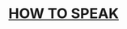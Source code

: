 # [HOW TO SPEAK](https://www.youtube.com/watch?v=Unzc731iCUY)

<!-- 

your success in life will be determined largely by your ability to speak,
your ability to write, and the quality of your ideas, in that order.


I know that I can be successful in this because the quality of communication,
your speaking, your writing, is largely determined by this formula. It's a matter of how much knowledge you have,
how much you practice with that knowledge, and your inherent talent, and notice that the T is very small.
What really matters is what you know. This point came to me suddenly a few decades ago when
I was skiing at Sun Valley. I had heard that it was Celebrity Weekend, and one
of the celebrities was Mary Lou Retton,
famous Olympic gymnast, perfect 10s in the vault. And I heard that she was a novice at skiing,
so when the opportune moment arrived, I looked over on the novice slope and saw this young woman who, when she became unbalanced,
went like that. And I said that's got to be her. That must be the gymnast.
But then, it occurred to me, I'm a much better skier than she is, and she's an Olympic athlete-- not only
an ordinary Olympic athlete, an outstanding one. And I was a better skier because I had the K, and I had the P,
and all she had was the T. So you can get a lot better than people who may have inherent talents if you have
the right amount of knowledge. So that's what my objective is today, and here's my promise.
Today, you will see some examples of what you can put in your armamentarium of speaking
techniques, and it will be the case that some one of those examples, some heuristic, some technique,
maybe only one, will make-- will be the one that gets you the job.
And so this is a very non-linear process. You never know when it's going to happen, but that is my promise.
By the end of the next 60 minutes, you'll have been exposed to a lot of ideas, some of which
you'll incorporate into your own repertoire, and they will ensure that you get the maximum opportunity
to have your ideas valued and accepted
by the people you speak with. Now, in order to do that, we have to have a rule of engagement, and that
is no laptops, no cell phones.
So if you could close those, I'll start up as soon as you're done. Some people ask why that is a rule of engagement,
and the answer is, we humans only have one language processor.
And if your language processor is enga-- could you shut the laptop, please? If your language processor is engaged browsing the web
or reading your email, you're distracted. And worse yet, you distract all of the people around you.
Studies have shown that. And worse yet, if I see a open laptop somewhere back
there or up here, it drives me nuts, and I do a worse job.
And so that ensures that all of your friends who are paying attention don't get the performance
that they came to have. So that's it for preamble.
Let's get started. First thing we talk about, of course, is how to start.
Some people think the right thing to do is to start a talk with a joke.
I don't recommend it, and the reason is that, in the beginning of a talk,
people are still putting their laptops away. They're becoming adjusted to your speaking parameters,
to your vocal parameters, and they're not ready for a joke.
So it doesn't work very well. They usually fall flat. What you want to do instead is start with empowerment promise.
You want to tell people what they're going to know at the end of the hour
that they didn't know at the beginning of the hour. It's an empowerment promise. It's the reason for being here.
What would be an example? Oh, I see.
At the end of this 60 minutes, you will know things about speaking you don't know now,
and something among those things you know will make a difference in your life. Yeah, that's an empowerment promise,
so that's the best way to start. So now that I've talked a little bit about how to start,
what I want to do is give you some samples of heuristics that are always on my mind when I give a talk,
and first of these heuristics is that it's a good idea to cycle on the subject.
Go around it. Go round it again. Go round it again. Some people say, tell him what you want to tell him.
Tell him again, and then tell him a third time, as if people weren't intelligent.
But the point is-- the reason is-- well, there are many reasons, one of which is, at any given moment, about 20% of you
will be fogged out no matter what the lecture is. So if you want to ensure that the probability that everybody
gets it is high, you need to say it three times. So cycling is one of the things that I always
think about when I give a talk. Another thing I think about is, in explaining my idea,
I want to build a fence around it so that it's not confused
with somebody else's idea. So if you were from Mars, and I was teaching you
about what an arch is, I might say to you, well, that's an arch. And that's not to be confused with some other things
that other people might think is-- this is not an arch.
That's not an arch. I'm building a fence around my idea so that it can be distinguished from somebody else's idea.
So in a more technical sense, I might say, well, my algorithm might similar-- might seem similar to Jones's algorithm,
except his is exponential, and mine's linear. That's putting a fence around your idea so that people can not be confused about how it
might relate to something else. The third thing on this list of samples
is the idea of verbal punctuation.
And the idea here is that, because people will occasionally fog out and need to get back on the bus,
you need to provide some landmark places where you're announcing that it's a good time to get back on.
So I might, in this talk, say something about this being my outline.
The first thing we're going to do is talk about how to start. Then we're going to deal with these four samples,
and among these four samples, I've talked about the first idea-- that's cycling.
The second idea, building-- and now, the third idea is verbal punctuation.
So I'm enumerating and providing numbers. I'm giving you a sense that there's a seam in the talk,
and you can get back on.
So now, we're on a roll, and since we're on a roll, can you guess what fourth idea might be here--
an idea that helps people get back on the bus?
AUDIENCE: Ask a question. PATRICK WINSTON: Yes? AUDIENCE: Ask a question. [INAUDIBLE]
PATRICK WINSTON: Ask a question, yes. Thank you. So ask a question.
And so I will ask a question-- how much dead air can there be? How long can I pause?
I counted seven seconds. It seemed like an eternity to me to wait and not say anything
for seven seconds, but that's the standard amount of time you can wait for an answer. And of course, the question has to be carefully chosen.
It can't be too obvious because then people will be embarrassed to say it, but the answers can't be too hard because then nobody will have anything to say.
So here are some sample heuristics you can put in your armamentarium and build up your repertoire of ideas about presentation.
And now, if this persuades you that there is something to know, that there is knowledge,
then I've already succeeded because what I want to convince you of, is if you watch the speakers you admire and feel
are effective, and ask yourselves why they're successful, then you can build up your own personal repertoire
and develop your own personal style. And that's my fundamental objective, and the rest of this talk is about some
of the things that are in my armamentarium that I think are effective. So next thing on our agenda, as we
start to discuss these other things, is a discussion of time and place. So what do you think is a good time to have a lecture?
11 AM? Yeah.
And the reason is most people at MIT are awake by then,
and hardly anyone has gone back to sleep. It's not right after a meal.
People aren't fatigued from this or that. It's a great time to have a lecture. So that brings me, next, to the question of what
about the place? And the most important thing about the place is that it be well lit.
This room is well lit. Problem with other kinds of rooms is that we humans,
whenever the lights go down, or whenever the room is dimly lighted, it signals
that we should go to sleep. So whenever I go somewhere to give a talk, even today, the first thing I do when
I speak to the audio-visual people is say, keep the lights full up.
Oh, they might reply, people will see the slides better if we turn the lights off, and then I reply,
it's extremely hard to see slides through closed eyelids.
What else can you say about the place? Well, the place should be cased, and I
mean that in a colloquial sense, of like if you're robbing a bank, you would go to the bank
some occasions before to see what it's like, so there are no surprises when you do your robbery.
So whenever I go somewhere to speak, the first thing I ask my host to do is to take me to the place
where I'll be speaking so that if there are any weirdnesses, I'll be able to deal with it.
Sometimes, it might require some intervention. Sometimes, it just might require me to understand
what the challenges are. So when I came here this morning,
I did what I typically do. I imagined that all the seats were filled with disinterested farm animals,
and that way, I knew that, no matter how bad it was, it wouldn't be as bad as that.
So finally, it should be reasonably-- it should be reasonably populated.
It should be the case that-- if there were 10 people in this hall,
everyone would be wondering, what's going on that's so much more interesting that nobody's here. So you want to get a right sized place that's--
doesn't have to be packed, but it has to be more than half full. So those are some thoughts about a time and place.
Next thing I want to talk about is a subject of boards and props and slides.
Well, these are the tools of the trade. I believe that this is the right tool for speaking
when your purpose is informing. The slides are good when your purpose is exposing,
but this is what I use when I'm informing, teaching, lecturing, and there's several reasons why I use it.
For one thing, when you use the board, you have a graphic quality.
It's the case that, when you have a board, then you can easily exploit the fact that you can use graphics
in your presentation. So that's the graphic quality that I like, and the next thing
I like is the speed property.
The speed with which you write on the blackboard is approximately the speed at which people can absorb ideas.
If you go flipping through a bunch of slides, nobody can go that fast.
Finally, one great property of a board is that it can be a target.
Many people who are novices at speaking
find themselves suddenly aware of their hands. It's as if their hands were private parts that shouldn't
be exposed in public, so right away, they go into the pockets, and this is considered insulting in some parts of the world.
Or alternatively, maybe the hands will go in back like this.
I was once in a convent in Serbia, and my host--
as soon as we entered, a nun came up to us and offered us a refreshment. And I was about to say, no, thank you,
and he said, eat that stuff or die. It's a question of local custom and politeness.
But then before anything happened there, the nun pulled my hands out like this
because it was extraordinarily insulting in that culture to have your hands behind your back.
So why is that? Well, it's usually supposed that that's that it has to do with whether you're concealing a weapon.
So if your hands are in your pockets or behind your back, then it looks like you might have a weapon,
and that's what I mean by the virtue-- one of these virtues of the board. Now, you have something to do with your hands.
You can point out the stuff. I was once watching Seymour Papert give a lecture,
and I thought it was terrific. So I went a second time-- first time to absorb the content, second time
to note style. And what I discovered is that Papert was constantly pointing at the board.
And then I thought about it a little while, and I noted that none of the stuff he was pointing to
had anything to do with what he was saying. Nevertheless, it was an effective technique.
So that's just a little bit about the virtue
of blackboards. Now, I want to talk about props. The custodians of knowledge about props
are the playwrights. Many decades ago, I saw a play by Henrik Ibsen.
It was Hedda Gabler. I remember vaguely that it was about a woman in an unhappy
marriage, and her husband was in competition for an academic job with somebody else.
And he was going to lose partly because he was boring, and partly because the competitor had just
written a magnificent book. By the way, this is back in the days before there were copying machines and computers.
Anyhow, as the play opens, there's a potbellied stove,
and in the beginning of the play, the potbelly stove, with its open door,
just has some slightly glowing embers. But the potbellied stove is always there,
and as tension mounts in the play, and you see this manuscript, this prop that Ibsen so artfully used, you just know
that something's going to happen, because as the play goes on, the fire gets bigger and hotter
and finally all consuming, and you just know that that manuscript is going to go into that fire.
This memorable thing is what I remember about the play. So playwrights have got this all figured out,
but on the other hand, they're not the only people who can use props. Here's an example of the use of a prop, also
due to Seymour Papert. He was talking about how it's important to look at the problem in the right way, and here's
an example that not only teaches that, but makes it possible for you to embarrass your friends
in mechanical engineering. So here's what you do. Take a bicycle wheel, and you start it spinning.
And then you put some torque on the axle, or equivalently, you blow on the edge.
And the issue is, does it go that way, or does it go that way?
Now, the mechanical engineers will immediately say, oh, yes, I see-- right hand screw wheel.
And they'll put their fingers in this position, but forget exactly how to align their fingers
with the various aspects of the problem. And so it's usually the case that they get it right
with about a 50% probability. So their very fancy education gets them up
to the point where they're equivalent to flipping a coin. But it doesn't have to be that way
because you can think about the problem a little differently. So here's what you do.
You take some duct tape, and you put it around the part of the wheel like that.
And now, you start to think about, not the whole wheel, but just a little piece that's underneath the duct tape.
So here, that piece comes rolling over the top, and at this point, you blow on it with a puff of air.
Forgetting about the rest of the wheel, what happens to that little piece that's under the duct tape? It must want to go that way because you
banged on it like that. It's already going down like that. And what about the next piece?
Same thing. Next piece? Same thing. So the only thing that can happen is that the wheel goes over like that.
And so now, you'll never wonder again because you're thinking about the problem in the right way, and it's demonstrated by the use of a prop.
You can try this after we're done.
Another example I like to remember is one from when I was taking 8.01.
Alan Lazarus was the instructor at the time, and he was talking about the conservation of energy, kinetic
and potential. And there was a long wire in a ceiling in 26-100 attached
to a much bigger steel ball, but one-- not one like this. And Lazarus took the ball up against the wall like this.
He put his head flat against the wall to steady himself, and then he let go, and the pendulum
takes many seconds to go over and back, and then gently kisses Lazarus's nose.
And so you have many seconds to think, this guy really believes in the conservation of energy.
Do not try this at home. The problem is that, the first time you do this,
you may not just let go. There's a natural human tendency to push.
So that's a little bit on a subject of props.
It's interesting. Whenever surveys are taken, students always say more chalk,
less PowerPoint. And why would that be? Props are also very effective.
Why would that be? I'll give you my lunatic fringe view on this.
It has to do with what I would call empathetic mirroring.
When you're sitting up there watching me write on the board, all those little mirror neurons in your head, I believe,
become actuated, and you can feel yourself writing on the blackboard. And even more so, when I talk about this steel ball going
that way and this way, you can feel the ball as if you were me, and you can't do that with a slide.
You can't do it with a picture. You need to see it in the physical world.
That's why I think that-- oh, yes, of course, it's-- there are speed questions involved, too,
that have to be separated out. But I think the empathetic mirroring is why props and the use of a blackboard are so effective.
Well, let's see-- oh, yes, there is one more thing
by way of the tools, and that has to do with the use of slides.
I repeat, I think they're for exposing ideas,
not for teaching ideas, but that's what we do in a job talk or conference talk--
expose ideas. We don't teach them. So let me tell you a little bit about my views on that.
I remember, once, I was in Terminal A at Logan Airport.
I'd just come back from a really miserable conference, and the flight was really horrible.
It was one of those that feels like an unbalanced washing machine. And for the only time in my life,
I decided to stop on my way to my car and have a cup of coffee
and relax a little bit. And as I was there for a few minutes, someone came up to me and said, are you Professor Winston?
I think so, I said. I don't know. I guess I was trying to be funny.
In any event, he said, I'm on my way to Europe to give a job talk. Would you mine critiquing my slides?
Not at all, I said. You have too many, and they have too many words.
How did you know, he said, thinking perhaps I had seen a talk of his before.
I hadn't. My reply was, because it's always true. There are always too many slides, always too many words.
So let me show you some extreme examples of how not to use slides.
Well, for this demonstration, I need to be way over here
and when I get over here, then I can start to say things like,
one of the things you shouldn't do is read your transparencies. People in your audience know how to read, and reading will just annoy them.
Also, you should be sure that you have only a few words on each transparency, and that the words are easy to read.
And I hope I'm driving you crazy because I'm committing all kinds of crimes, the first of which
is that there are too many words on the slide. Second of which is, I'm way over there,
and the slide's way over there. So you get into this tennis match feeling
of shifting back and forth between the slide and the speaker. You want the slides to be condiments to what
you're saying, not the main event or the opposite way around. So how can we fix this?
Step number one is to get rid of the background junk. That's always distraction.
Step number two is to get rid of the words. When I reduced the words to these,
then everything I read a previous time, I'm not licensed to say, because it's not on the slide.
I'm not reading my slides anymore, but I'm saying what was written on the slides
in a previous example. So what else can we do to simplify this?
Well, we can get rid of the logos. We don't need them.
Simplification. What else can we do? Get rid of the title.
Now, I want to talk to you about some rules for slide preparation. I'm telling you the title.
It doesn't have to be up there. By reducing the number of words on the slide, I'm allowing you to pay more attention to me
and less to what's written on the slide. I mentioned it before-- we-- have only one language
processor, and we can either use it to read stuff or to listen to the speaker.
And so if we have too many words on the slide, it forces people in the audience to read this stuff
and not listen. A student of mine did an experiment a few years ago.
He taught some students some web-based programming ideas.
Half the information was on slides, he said the other half, and then for a control group, he reversed it.
And the question was, what did the subjects-- that is to say, freshmen at his fraternity--
what did the subjects remember best, what he said, or what they read on the slide?
And the answer is, what they read on the slide.
When their slides have a lot of material on it, they don't pay attention to the speaker. In fact, in the after action report, one of the subjects
said, I wish you hadn't talked so much. It was distracting.
Well, the last item is eliminate clutter. Here's some clutter.
No reason even for those bullets. So the too many words problem is a consequence
of a crime Microsoft has committed by allowing you to use fonts that are too small.
So you should all have a sample slide like this that you can use to determine what the minimum font
size is that's easily legible. [INAUDIBLE],, what do you think of those?
AUDIENCE: Which size is right? PATRICK WINSTON: What's that? AUDIENCE: Did you ask me what size is right? PATRICK WINSTON: Yeah, minimum, maybe.
AUDIENCE: 40 or 50. PATRICK WINSTON: Yeah, he says 40 or 50. I think that's about right.
35 is beginning to get too small, not necessarily because you can't read it, but because you're probably
using it to get too many words on the slide. What other crimes do we have?
Well, we have the laser pointer crime. And for that-- in the old days, when
we didn't have laser pointers, we used wooden ones, and people would go waving these things around.
And pretty soon it became almost like a baton twirling contest,
so here's what I recommended in the old days for dealing with this kind of pointer.
This is an example of use of a prop.
Jim Glass up there saw this talk about 20 years ago, and said, oh, yeah, I remember that talk.
That's the one where you broke the pointer. It's amazing how props tend to be
the things that are remembered. Well, now, we don't have physical pointers anymore.
We've got laser pointers. It's a wonder more people aren't driven into epileptic fits
over this sort of stuff. Well, here's what tends to happen. Look at that.
It's a lovely recursive picture, and I can become part of it by putting that laser beam right on the back of my head
up there. Then what do you see?
You see the back of my head. I have no eye contact, no engagement, nothing.
I was sitting with a student watching a talk one day, and she said, you know what, we could all leave,
and he wouldn't know. So what happens when you use a laser pointer?
You can't use a laser pointer without turning your head and pointing it at something, and when you do that,
you lose contact with the audience. You don't want to do it. So what do you do if you need to identify something
in your image, and you don't want to point at it with a laser? This is what you do. Put a little arrow on there and say,
now, look at that guy at the end of arrow number one. You don't need to have laser pointer to do that.
The too-heavy crime-- when people ask me to review a presentation, I
ask them to print it out and lay it out on a table.
When they do that, it's easy to see whether the talk is too heavy, too much text, not enough air, not
enough white space, not enough imagery. This is a good example of such a talk--
way too heavy. The presenter has taken advantage of a small font sizes
to get as much on the slide as he wanted. Lots of other crimes here, but the too-heavy-- the fact
that it's too heavy is what I wanted to illustrate. So here, by contrast, another talk--
one I gave a few years ago. It's not-- it wasn't a deeply technical talk, but I show it to you because there's air in it.
It's mostly pictures of things. There are three or four slides that have text on them,
but when I come to those, I give the audience time to read them. And they're there because they might have
some historical significance. The first slide with a lot of text on it is an extraction from the 1957--
from the proposal for the 1957 AI conference at Dartmouth. Extraordinarily interesting event,
and that historical extraction from the proposal helps drive that point home.
What else have we got here? Oh, yeah, your vocabulary word for the day. This is an hapax legomenon.
What that means is, this is the kind of slide you can get away with exactly once in your presentation.
This is a slide that got some currency some years ago because it shows the complexity of governing
in Afghanistan by showing how impossibly complex it is.
It's something you in the audience can't understand, and that's the point, but you can't have many of these.
You can have one per work, one per presentation, one per paper, one per book. That's what hapax legomenon is, and this is an example of it.
Well, I've shown you some crimes. So you might be asking, do these crimes actually occur?
So they do. [LAUGHTER]
There's the hands in the pockets crime. There's a crime and time and place selection here.
This is how you get to the Bartos Theater. First thing you do is you get on these steps
over at the Media Lab, then you cross this large open space,
then you turn right down this corridor. [LAUGHTER] At this point, whenever I go in there, I wonder if there are torture implements around the corner.
[LAUGHTER] And then when you get in there, you get into this dark, gloomy place.
So it's well named when they call it the Bartos Theater because it's a place where you can watch a movie, but it's not a place where you can give a talk.
Now, on a subject of does it happen,
here's a talk I attended a while back in Stata. Notice that the speaker is far away from the slides.
Speaker's using a laser pointer. And you say to me, well, what's happening here?
It's, by the way, the 80th - 80th! slide of the presentation.
Notice that it extends with the words, this is the first of 10 conclusions slides. [LAUGHTER]
So what's the audience reaction? That's the sponsor of the meeting.
[LAUGHTER] He's reading his email. This is the co-sponsor of the meeting.
He's examining the lunch menu. [LAUGHTER] What about this person?
This person looks like he's paying attention,
but just because it's a still picture. If you were to see a video, what you would see is something like this [YAWNS].
[LAUGHTER] So yeah, it does happen.
Well, now, that's a quick review of tools.
Now, I want to talk about some special cases.
We could talk a little bit about the informing or to say another way, doing what I'm doing now.
But I'll just say a few words about that. In that kind of presentation, you want to start with a promise like I did for this hour
that we're going through now. And then it comes to the question of how do you inspire people?
I've given this talk for a long time, and a few years ago, our department chairman
said, would you please give this talk to a new faculty, and be sure to emphasize what it takes to inspire students.
And strangely, I hadn't thought about that question before. So I started a survey. I'd talked to some of my incoming freshmen advisees,
and I talked to senior faculty and everything in between about how they've been inspired.
What I found from the incoming freshmen is that they were inspired by some high school teacher who told them they could do it.
What I found in the senior faculty, they were inspired by someone who
helped them see a problem in a new way. And what I saw from everyone is that they were inspired when
someone exhibited passion about what they were doing,
exhibited passion about what they were doing. So that's one way to be inspiring.
It's easy for me because I do artificial intelligence.
And how can you not be interested in artificial intelligence? [LAUGHTER] I mean, if you're not interested in artificial intelligence,
you're probably not interested in interesting things. So when I'm lecturing in my AI class, it's natural for me
to talk about what I think is cool and how exciting some new idea is.
So that's the kind of expression of passion that makes a difference while informing with respect
to this question of inspiring.
Oh, yeah and of course, during this promise phase, you can also express how cool stuff is.
Let me give you an example of a lecture that starts this way. I'm talking about resource allocation.
It's the same sort of stuff you would think of when your-- it's the same sort of ideas you would need if you're allocating aircraft to a flight schedule
or trying to schedule a factory or something like that. But the example is putting colors on the states in the United States
without any bordering states having the same color. So here it goes.
This is what I show at the beginning of the class. This is a way of doing that coloring.
And you might say, well, why don't we wait till it finishes? Would you like to do that?
No? Well, we're not going to wait till it finishes because the sun will have exploded and consumed the earth
before this program finishes. [LAUGHTER] But with a slight adjustment to how the program works, which
I tell my students you will understand in the next 50 minutes, this is what you get.
Isn't that cool? You got to be amazed by stuff that
takes a computation from longer than the lifetime of the solar system into a few seconds.
So that's what I mean by providing a promise upfront and expressing some passion about what
you're talking about. Well, the last item in this little block here is it has to do with what people
think that they do it at MIT. You ask faculty what the most important purpose is, and they'll say, well, the most important thing I do
is teach people how to think. And then you say oh, that's great.
How do you teach people how to think? Blank stare.
No one can quite respond to that part, that natural next question.
So how do you teach people how to think? Well, I believe that we are storytelling animals.
And that we start developing our story, understanding and manipulating skills
with fairy tales in childhood and continue on through professional schools like law, business, medicine,
everything. And we continue doing that throughout life. So if that is what thinking is all about.
And we want to teach people how to think, you provide them with the stories they need to know, the questions they need to ask about those stories,
mechanisms for analyzing those stories, ways of putting stories together, ways of evaluating how reliable a story is.
And that's what I think you need to do when you teach people how to think.
But that's all about education. And many of you here are not necessarily
for that, but rather for this part, for persuading, which breaks down into several categories,
oral exams, not shown, shop talks, getting famous. I won't say much about oral exams other than the fact
that they used to be a lot scarier than they are today. In the old days, reading the literature
in a foreign language was a part of that. And there was a high failure rate.
And when you look back on those failures, the most usual reason for people failing an oral exam
is failure to situate and a failure to practice. By situate, I mean, it's important to talk
about your research in context. This is a problem that's being pursued all over the world.
There hasn't been any progress before me in the past 30 years. Everyone is looking for a solution
because it will have impact on so many other things, such situating and time and place
and feel. And then as far as practice is concerned, yes, practice is important.
But that doesn't mean showing your slides to the people you share an with.
The problem with that is that if people know what you're doing, they will hallucinate that there's
material in your presentation that isn't there if it isn't there. A variation on the scene, by the way,
is your faculty supervisor is not a very good person
to help you debug a talk because they, in fact, know what you're doing. And they will, in fact, hallucinate
there's material in your presentation that isn't there. So you need to get together with some friends who don't know what you're doing and have them--
well, you start the practice session by saying, if you can't make me cry, I won't value as a friend
anymore. [LAUGHTER] And then when you get to the faculty on a oral exam,
it will be easy. You see, difficulty-- the amount of flak
you'll get from somebody is proportional to age. The older somebody is, the more they
understand where they are in the world. But the young people are trying to show the old people how smart they are, so it's subtly vicious.
So whenever you have an opportunity to have an examining committee that's full of people with gray hair, that's what you want.
Well, that's just a word or two about something I haven't listed here. Let's get into the subject of job talks.
So I was sitting in a bar many years ago in San Diego.
I was a member of the Navy Science Board, and I was sitting with a couple of my colleagues on the board
Delores Etter from the University of Colorado. She made me so jealous I could spit because she'd written 21
books, and I'd only written 17. And then the other one was Bill Weldon
from the University of Texas. He was an electromagnetism guy, and he
knew how to use rail guns to drive steel rods through tank armor. These were interesting people.
So I said, what do you look for in a faculty candidate?
And within one microsecond, Delores said, they have to show us they've
got some kind of vision, quickly followed by Bill who said,
they have to show us that they've done something.
Oh, that sounds good, I said. And then I said to them, how long
does a candidate have to establish these two things? What do you think?
Well, compare your answer to theirs.
Five minutes. So if you haven't expressed your vision, if you haven't told people that you've done something in five
minutes, you've already lost. So you have to be able to do that. And let me just mention a couple of things in that connection.
Here, the vision is in part, a problem that somebody cares about and something new in your approach.
So the problem is understanding the nature of human intelligence. And the approach is asking questions
about what makes us different from chimpanzees and Neanderthals.
Is it merely a matter of quantity, or we're just a little bit smarter in some continuous way?
Or do we have something that's fundamentally different that chimpanzees don't have and Neanderthals either?
And the answer is yes, we do have something different. We are symbolic creatures.
And because we're symbolic creatures, we can build symbolic descriptions
of relations and events. We can string them together and make stories. And because we can make stories, that's what makes us different.
So that's my stump speech. That's how I start most of my talks on my own personal research.
How do you express the notion that you've done something?
By listing the steps that need to be taken in order to achieve
the solution to that problem. You don't have to have done all of those steps. But you can say here's what needs to be done.
An example, here's what needs to be done. We need to specify some behavior. We need to enumerate the constraints that
make it possible to deal with that behavior. We have to implement a system because we're engineers,
and we don't think that we've understood something unless we can build it. And we've built such a system, and we're
about to demonstrate it to you today. That would be an example of enumerating a series of steps
needed to realize the vision. So then blah, blah, blah, blah, blah, blah, blah, blah.
And then you conclude by-- you conclude by enumerating your contributions.
It's kind of mirror of these steps. And it helps to establish that you've done something.
So that's a kind of general purpose framework for doing a technical talk.
Now, only a few more things left to do today. Getting famous is the next item on our agenda
because once you've got the job, you need to think a little bit about how you're going to be recognized for what you do.
So oh, first of all, why should you care about getting famous?
I thought about this in connection with a fundraising event I attended
once, a fundraising event for raising money to save Venice from going under water and having all of its art
destroyed. Anyway, I was sitting here, and JC was sitting here.
That was Julia, the late Julia Child.
And as the evening wore on, more and more people would come up and ask Julia to autograph something
or express a feeling that she had changed their life. And it just happened over and over again.
So eventually, I turned to Julia, and I said, Ms. Child, is it fun to be famous?
And she thought about it for a second. And she said, you get used to it. [LAUGHTER]
But you know what occured to me? You never get used to being ignored.
So it's-- here's a way to think about it. Your ideas are like your children.
And you don't want them to go into the world in rags. So what you want to do is to be sure that you have these techniques, these mechanisms,
these thoughts about how to present ideas that you have so that they're recognized for the value that is in them.
So that's why it's a legitimate thing to concern yourself with packaging.
Now, how do you get remembered? Well, there's something I like to call Winston's star.
And every one of the items I'm about to articulate starts
with an S. So if you want your presentation ideas to be remembered, one of the things you need to do
is to make sure that you have some kind of symbol associated
with your work. So this arch example is actually from my PhD thesis
many, many years ago. And in the course of my work at that time,
this work on arch learning became mildly famous, and I didn't know why. It was only many years later that I realized
that that work accidentally had all of the elements on this star. So the first element is that there was a kind of symbol.
It's the arch itself.
Next thing you need is some kind of slogan, a kind of phrase that provides a handle on the work.
And in this case, the phrase was one shot learning.
And it was one shot because the program I wrote learned something definite from every example that
was presented to us. So in going from a model based on this configuration
to something that isn't an arch base on that configuration, the program learned that it has to be on top,
one shot learning. So that's a symbol, slogan.
And now we need a surprise.
Yeah, the surprise is you don't need a million examples of something to learn. You can do it with one example if you're
smart enough to make use of that example appropriately. So that was the surprise.
You can learn something definite from each example. Next item was a salient idea.
Now, when I say salient idea, I don't mean important.
What I mean is an idea that sticks out. Some theses, funnily enough, have too many good ideas,
and you don't know what it's all about because which one is it? So you need an idea that sticks out.
And the idea that stuck out here was the notion of a near miss.
You see, this is not an arch, but it doesn't miss by much. So it's a near miss.
And finally, you need to tell the story
of how you did it, how it works, why it's important.
So that's a bit on how to not so much get famous,
but how to ensure that your work is recognized. Well, we're almost finished because now we're
down to this last item, which is how to stop. And when we come to that, there's
a question of all right, well, what is the final slide?
And what are the final words?
So for the final slide, let me give you some examples of possibilities.
How about this one? Well, you might see that slide and think to yourself,
there are 1,000 faculty at MIT. Nice piece of work, but not so much,
but it's only a tiny piece of work if you divide by 1,000.
So when you show a whole gigantic list of collaborators at the end of a talk, it's a kind of let down
because it suggests that nobody knows. Well, did you do anything significant?
Now, you've got to recognize your collaborators, right? So where do you do that? Not on the last slide, on the first slide.
All this was on the first slide. These are the collaborators, so you don't want to put them at the end. You don't want a slide like this.
How about this one?
This is the worst possible way to end a talk. [LAUGHTER] Because this slide can be up there for 20 minutes.
I've seen it happen. It squanders real estate. It squanders an opportunity to tell people who you are.
It's just-- What about this one?
I often see it.
I never see anybody write it down. Also, it wastes opportunity.
Oh my God, even worse.
All of these lines do nothing for you.
They waste an opportunity for you to tell people-- to leave people with what you--
with who you are. Well, what about this?
Is this a good one? It might seem so at first, but here's the problem.
If you say these are my conclusions,
these are perfectly legitimate conclusions that nobody cares about. What they care about is what you have done.
And that's why your final slide should have this label, contributions.
It's a mirror of what I said over there about how job talks ought to be like a sandwich. And the final slide, the one that's
up there while people are asking questions and filing out, it ought to be the one that has your contributions on it.
Here's an example from my own stump speech. Yeah, this is what I talk about a lot.
Yes, here are the things that I typically demonstrate.
And I wait for people to read it. And the final element there is this is what we get out of it,
so that's an example of a contribution slide.
All right, now, what about the other part? You got your final slide up there.
It's a contribution slide. Somehow you have to tell people you're finished. So let's see it, check out a few possibilities.
One thing you could do in the final words
is you could tell a joke.
It's OK. By the time you're done, people have adjusted themselves to your voice parameters.
They're ready for a joke. I was sitting in another bar, this time in Austin, Texas
with a colleague of mine named Doug Lenat. And Doug's a fantastic speaker.
And so I said to Doug, Doug, you're a fantastic speaker, what's your secret?
And he said, oh, I always finish with a joke, and that way, people think they've had fun the whole time.
[LAUGHTER] So yeah, a joke will work down there.
How about this one?
Thank you. I don't recommend it. It's a weak move.
You will not go to hell if you conclude your talk by saying thank you, but it's a weak move, and here's why.
When you say thank you, even worse, thank you for listening, it suggests that everybody has stayed
that long out of politeness and that they had a profound desire to be somewhere else.
But they're so polite, they stuck it out. And that's what you're thanking them for. So once wild applause has started,
you can mouth a thank you, and there's nothing wrong with that. But the last thing you do should not be saying thank you.
Now, you say to me, well, doesn't everybody say thank you? Well, what everybody does is not necessarily the right thing.
And I like to illustrate how some talks can end without saying thank you. I like to draw from political speeches,
but the ones that I've heard recently aren't so good, so-- [LAUGHTER]
So I'm going to have to go go back a little bit.
So here is Governor Christie. He gave the Republican keynote address one year.
This is the end of his talk. Let's see what he does. [APPLAUSE]
CHRIS CHRISTIE: And together, everybody, together. We will stand up once again for American greatness
for our children and grandchildren. God bless you, and God bless America. [APPLAUSE]
PATRICK WINSTON: So that's a classic benediction ending. God bless you, God bless America.
Now, I don't want to be partisan about this. So I think I'd better switch to the keynote address in the Democratic Convention.
It was delivered that year by Bill Clinton, who knows something about how to speak.
[APPLAUSE] BILL CLINTON: If that is what you want, if that is what you believe, you must vote,
and you must re-elect President Barack Obama. God bless you, and God bless America.
[APPLAUSE] [LAUGHTER]
PATRICK WINSTON: Now, watch this. Let's go back a little bit and redo it. What I want you to see is that at one point,
he seems to be almost pressing his lips together, forcing himself not to say thank you.
Then there's another place where he does a little salute. So watch for those this time around. [APPLAUSE]
BILL CLINTON: If that is what you want, if that is what you believe, you must vote,
and you must re-elect President Barack Obama. God bless you., and God bless America.
[APPLAUSE] PATRICK WINSTON: That's where he's pursing his lips. [LAUGHTER] There's the salute.
[LAUGHTER] Yeah, I think that's pretty good.
Now, what are we gonna take away from this? Well, I suppose I could conclude this talk by saying God bless
you, and God bless the Massachusetts Institute of Technology, but it might not work so well.
But what you can get out of this is you don't have to say thank you. There are other things you can do.
And it's interesting that over time, people figure this out, and there's some stock ways of ending things.
So in the Catholic church, and the good old Latin mass,
it ended with ite missa est, which
translates approximately to OK, the mass is over, you can go home now. [LAUGHTER]
And of course, at musical concerts, you know that it's time to clap not at the end of the song,
but rather when the conductor goes over and shakes hands with the concert master.
Those are conventions that tell you that the event is over.
So those are all possibilities for here.
But one more possibility, and that is that you can salute the audience.
And by that, I mean, you can say something about how much you value your time at a place.
So I could say, well, it's been great fun being here.
It's been fascinating to see what you folks are doing here at MIT. I've been much stimulated and provoked
by the kinds of questions you've been asking, it's been really great. And I look forward to coming back
on many occasions in the future. So that salutes the audience. You can do that.
Well, there it is. You know what? I'm glad you're here.
And the reason is by being here, I think you have demonstrated an understanding that how you present and how you package your ideas is
an important thing. And I salute you for that. [LAUGHTER] And I suggest that you come back again and bring
your friends. [APPLAUSE] 
-->

